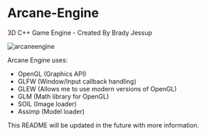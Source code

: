 # Arcane-Engine
3D C++ Game Engine - Created By Brady Jessup

![arcaneengine](https://user-images.githubusercontent.com/11170417/27188219-75d8814e-51bb-11e7-907b-1be35da8de38.png)

Arcane Engine uses:
- OpenGL (Graphics API)
- GLFW (Window/Input callback handling)
- GLEW (Allows me to use modern versions of OpenGL)
- GLM (Math library for OpenGL)
- SOIL (Image loader)
- Assimp (Model loader)


This README will be updated in the future with more information.
